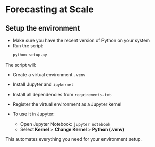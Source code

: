 # Forecasting at Scale


## **Setup the environment**

- Make sure you have the recent version of Python on your system
-  Run the script:
   ```bash
   python setup.py
   ```

The script will:
   - Create a virtual environment `.venv`
   - Install Jupyter and `ipykernel`
   - Install all dependencies from `requirements.txt`.
   - Register the virtual environment as a Jupyter kernel

- To use it in Jupyter:
   - Open Jupyter Notebook: `jupyter notebook`
   - Select **Kernel** > **Change Kernel** > **Python (.venv)**

This automates everything you need for your environment setup.
